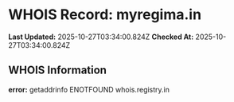 # WHOIS Record: myregima.in

**Last Updated:** 2025-10-27T03:34:00.824Z
**Checked At:** 2025-10-27T03:34:00.824Z

## WHOIS Information

**error:** getaddrinfo ENOTFOUND whois.registry.in

